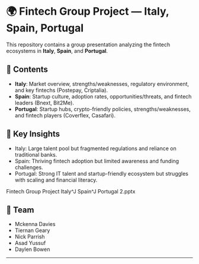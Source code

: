 # 🌍 Fintech Group Project — Italy, Spain, Portugal

This repository contains a group presentation analyzing the fintech ecosystems in **Italy**, **Spain**, and **Portugal**.  

## 📑 Contents
- **Italy**: Market overview, strengths/weaknesses, regulatory environment, and key fintechs (Postepay, Criptalia).  
- **Spain**: Startup culture, adoption rates, opportunities/threats, and fintech leaders (Bnext, Bit2Me).  
- **Portugal**: Startup hubs, crypto-friendly policies, strengths/weaknesses, and fintech players (Coverflex, Casafari).  

## 🚀 Key Insights
- Italy: Large talent pool but fragmented regulations and reliance on traditional banks.  
- Spain: Thriving fintech adoption but limited awareness and funding challenges.  
- Portugal: Strong IT talent and startup-friendly ecosystem but struggles with scaling and financial literacy.  

Fintech Group Project Italy^J Spain^J Portugal 2.pptx

## 👥 Team
- Mckenna Davies  
- Tiernan Geary  
- Nick Parrish  
- Asad Yussuf  
- Daylen Bowen  

---
